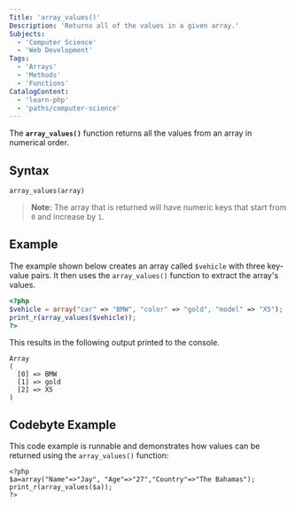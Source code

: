 ```yaml
---
Title: 'array_values()'
Description: 'Returns all of the values in a given array.'
Subjects:
  - 'Computer Science'
  - 'Web Development'
Tags:
  - 'Arrays'
  - 'Methods'
  - 'Functions'
CatalogContent:
  - 'learn-php'
  - 'paths/computer-science'
---
```


The **`array_values()`** function returns all the values from an array in numerical order.

## Syntax

```pseudo
array_values(array)
```

> **Note:** The array that is returned will have numeric keys that start from `0` and increase by `1`.

## Example

The example shown below creates an array called `$vehicle` with three key-value pairs. It then uses the `array_values()` function to extract the array's values.

```php
<?php
$vehicle = array("car" => "BMW", "color" => "gold", "model" => "X5");
print_r(array_values($vehicle));
?>
```

This results in the following output printed to the console.

```shell
Array
(
  [0] => BMW
  [1] => gold
  [2] => X5
)
```

## Codebyte Example

This code example is runnable and demonstrates how values can be returned using the `array_values()` function:

```codebyte/php
<?php
$a=array("Name"=>"Jay", "Age"=>"27","Country"=>"The Bahamas");
print_r(array_values($a));
?>
```
